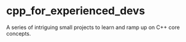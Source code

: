 # cpp_for_experienced_devs
A series of intriguing small projects to learn and ramp up on C++ core concepts. 

